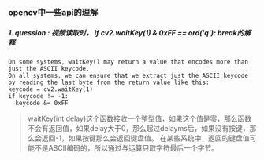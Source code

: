 ### opencv中一些api的理解

##### 1. quession : 视频读取时， if cv2.waitKey(1) & 0xFF == ord('q'): break的解释
```
On some systems, waitKey() may return a value that encodes more than just the ASCII keycode. 
On all systems, we can ensure that we extract just the ASCII keycode by reading the last byte from the return value like this: 
keycode = cv2.waitKey(1)
if keycode != -1: 
  keycode &= 0xFF
```  
>  waitKey(int delay)这个函数接收一个整型值，如果这个值是零，那么函数不会有返回值，如果delay大于0，那么超过delayms后，如果没有按键，那么会返回-1，如果按键那么会返回键盘值。
>  在某些系统中，返回的键盘值可能不是ASCII编码的，所以通过与运算只取字符最后一个字节。
